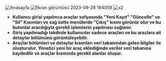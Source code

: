 ![Anasayfa](https://github.com/Turgaygm/AracWeb/assets/110932365/661849a1-420a-4c83-aa81-f6d692a6d1b0)
![Ekran görüntüsü 2023-09-28 194058](https://github.com/Turgaygm/AracWeb/assets/110932365/3dec73b0-a1b7-45cd-82a6-1f88ed1cae78) 
![x2](https://github.com/Turgaygm/AracWeb/assets/110932365/ec370dff-9982-4ed6-8b03-fd0104043440)
- **Kullanıcı girişi yapılınca araçlar safyasında "Yeni Kayıt" "Güncelle" ve "Sil" Kısımları ve sağ üstte menülerde "Çıkış" kısmı görünür olur ve bu butonlar aracılığıyla gerekli işlemlerin yapılması sağlanır.**
- **Giriş yapılmadığı takdirde kullanıcılar sadece araçları ve bu araçlara ait detaylar bölümünü görüntüleyebilir.**
- **Araçlar bölümleri ve detaylar kısımları veri tabanından gelen bilgiler ile oluşturulur. Yönetici yeni bir araç eklediğinde veriler veri tabanına kaydedilir ve araçlar kısmında gerekli alanlar oluşur.**
